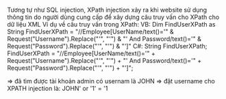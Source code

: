 Tương tự như SQL injection, XPath injection xảy ra khi website sử dụng thông tin do người dùng cung cấp để xây dựng câu truy vấn cho XPath
cho dữ liệu XML
Ví dụ về câu truy vấn trong XPath:
VB: Dim FindUserXPath as String FindUserXPath = "//Employee[UserName/text()='" & Request("Username").Replace("'", "&apos;") & "' And Password/text()='" & Request("Password").Replace("'", "&apos;") & "']" C#: String FindUserXPath; FindUserXPath = "//Employee[UserName/text()='" + Request("Username").Replace("'", "&apos;") + "' And Password/text()='" + Request("Password").Replace("'", "&apos;") + "']";

=> đã tìm được tài khoản admin có usernam là JOHN => đặt username cho XPATH injection là: JOHN' or '1' = '1

